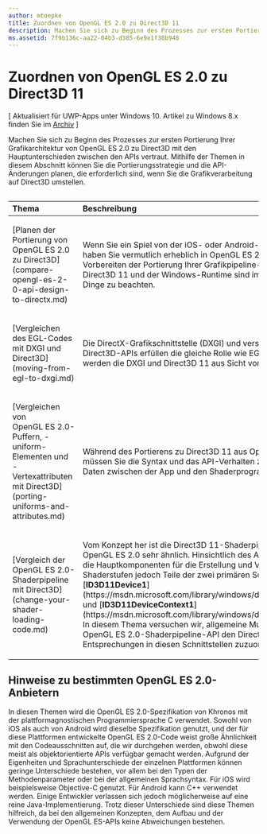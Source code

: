 ```yaml
---
author: mtoepke
title: Zuordnen von OpenGL ES 2.0 zu Direct3D 11
description: Machen Sie sich zu Beginn des Prozesses zur ersten Portierung Ihrer Grafikarchitektur von OpenGL ES 2.0 zu Direct3D mit den Hauptunterschieden zwischen den APIs vertraut.
ms.assetid: 7f9b136c-aa22-04b3-d385-6e9e1f38b948
---
```


# Zuordnen von OpenGL ES 2.0 zu Direct3D 11


\[ Aktualisiert für UWP-Apps unter Windows 10. Artikel zu Windows 8.x finden Sie im [Archiv](http://go.microsoft.com/fwlink/p/?linkid=619132) \]

Machen Sie sich zu Beginn des Prozesses zur ersten Portierung Ihrer Grafikarchitektur von OpenGL ES 2.0 zu Direct3D mit den Hauptunterschieden zwischen den APIs vertraut. Mithilfe der Themen in diesem Abschnitt können Sie die Portierungsstrategie und die API-Änderungen planen, die erforderlich sind, wenn Sie die Grafikverarbeitung auf Direct3D umstellen.
## 
<table>
<colgroup>
<col width="50%" />
<col width="50%" />
</colgroup>
<thead>
<tr class="header">
<th align="left">Thema</th>
<th align="left">Beschreibung</th>
</tr>
</thead>
<tbody>
<tr class="odd">
<td align="left"><p>[Planen der Portierung von OpenGL ES 2.0 zu Direct3D](compare-opengl-es-2-0-api-design-to-directx.md)</p></td>
<td align="left"><p>Wenn Sie ein Spiel von der iOS- oder Android-Plattform portieren, haben Sie vermutlich erheblich in OpenGL ES 2.0 investiert. Beim Vorbereiten der Portierung Ihrer Grafikpipeline-Codebasis zu Direct3D 11 und der Windows-Runtime sind im Vorfeld einige Dinge zu beachten.</p></td>
</tr>
<tr class="even">
<td align="left"><p>[Vergleichen des EGL-Codes mit DXGI und Direct3D](moving-from-egl-to-dxgi.md)</p></td>
<td align="left"><p>Die DirectX-Grafikschnittstelle (DXGI) und verschiedene Direct3D-APIs erfüllen die gleiche Rolle wie EGL. In diesem Thema werden die DXGI und Direct3D 11 aus Sicht von EGL erläutert.</p></td>
</tr>
<tr class="odd">
<td align="left"><p>[Vergleichen von OpenGL ES 2.0-Puffern, -uniform-Elementen und -Vertexattributen mit Direct3D](porting-uniforms-and-attributes.md)</p></td>
<td align="left"><p>Während des Portierens zu Direct3D 11 aus OpenGL ES 2.0 müssen Sie die Syntax und das API-Verhalten zum Übergeben von Daten zwischen der App und den Shaderprogrammen ändern.</p></td>
</tr>
<tr class="even">
<td align="left"><p>[Vergleich der OpenGL ES 2.0-Shaderpipeline mit Direct3D](change-your-shader-loading-code.md)</p></td>
<td align="left"><p>Vom Konzept her ist die Direct3D 11-Shaderpipeline der in OpenGL ES 2.0 sehr ähnlich. Hinsichtlich des API-Entwurfs sind die Hauptkomponenten für die Erstellung und Verwaltung der Shaderstufen jedoch Teile der zwei primären Schnittstellen [<strong>ID3D11Device1</strong>](https://msdn.microsoft.com/library/windows/desktop/hh404575) und [<strong>ID3D11DeviceContext1</strong>](https://msdn.microsoft.com/library/windows/desktop/hh404598). In diesem Thema versuchen wir, allgemeine Muster der OpenGL ES 2.0-Shaderpipeline-API den Direct3D 11-Entsprechungen in diesen Schnittstellen zuzuordnen.</p></td>
</tr>
</tbody>
</table>

 

## Hinweise zu bestimmten OpenGL ES 2.0-Anbietern


In diesen Themen wird die OpenGL ES 2.0-Spezifikation von Khronos mit der plattformagnostischen Programmiersprache C verwendet. Sowohl von iOS als auch von Android wird dieselbe Spezifikation genutzt, und der für diese Plattformen entwickelte OpenGL ES 2.0-Code weist große Ähnlichkeit mit den Codeausschnitten auf, die wir durchgehen werden, obwohl diese meist als objektorientierte APIs verfügbar gemacht werden. Aufgrund der Eigenheiten und Sprachunterschiede der einzelnen Plattformen können geringe Unterschiede bestehen, vor allem bei den Typen der Methodenparameter oder bei der allgemeinen Sprachsyntax. Für iOS wird beispielsweise Objective-C genutzt. Für Android kann C++ verwendet werden. Einige Entwickler verlassen sich jedoch möglicherweise auf eine reine Java-Implementierung. Trotz dieser Unterschiede sind diese Themen hilfreich, da bei den allgemeinen Konzepten, dem Aufbau und der Verwendung der OpenGL ES-APIs keine Abweichungen bestehen.

 

 






<!--HONumber=May16_HO2-->


